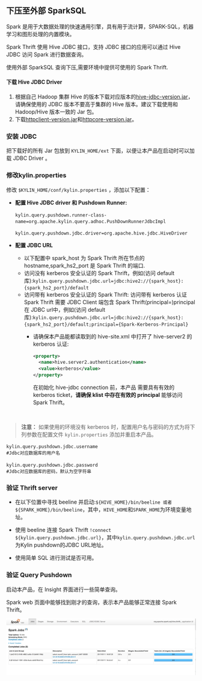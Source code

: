 ## 下压至外部 SparkSQL

Spark 是用于大数据处理的快速通用引擎，具有用于流计算，SPARK-SQL，机器学习和图形处理的内置模块。

Spark Thrift 使用 Hive JDBC 接口，支持 JDBC 接口的应用可以通过 Hive JDBC 访问 Spark 进行数据查询。

使用外部 SparkSQL 查询下压,需要环境中提供可使用的 Spark Thrift.

#### 下载 Hive JDBC Driver

1. 根据自己 Hadoop 集群 Hive 的版本下载对应版本的[hive-jdbc-version.jar](https://mvnrepository.com/artifact/org.apache.hive/hive-jdbc)，请确保使用的 JDBC 版本不要高于集群的 Hive 版本。建议下载使用和 Hadoop/Hive 版本一致的 Jar 包。
2. 下载[httpclient-version.jar](https://mvnrepository.com/artifact/org.apache.httpcomponents/httpclient)和[httpcore-version.jar](https://mvnrepository.com/artifact/org.apache.httpcomponents/httpcore)。

### 安装 JDBC

把下载好的所有 Jar 包放到 `KYLIN_HOME/ext` 下面，以便让本产品在启动时可以加载 JDBC Driver 。

### 修改kylin.properties

修改 `$KYLIN_HOME/conf/kylin.properties` ，添加以下配置：

- **配置 Hive JDBC driver 和 Pushdown Runner:**

  ``kylin.query.pushdown.runner-class-name=org.apache.kylin.query.adhoc.PushDownRunnerJdbcImpl``

  ``kylin.query.pushdown.jdbc.driver=org.apache.hive.jdbc.HiveDriver``

- **配置 JDBC URL**
  - 以下配置中 spark_host 为 Spark Thrift 所在节点的 hostname,spark_hs2_port 是 Spark Thrift 的端口.
  - 访问没有 kerberos 安全认证的 Spark Thrift，例如(访问 default 库):``kylin.query.pushdown.jdbc.url=jdbc:hive2://{spark_host}:{spark_hs2_port}/default``
  - 访问带有 kerberos 安全认证的 Spark Thrift: 访问带有 kerberos 认证 Spark Thrift 需要 JDBC Client 端包含 Spark Thrift(principal=<Spark-Kerberos-Principal>)principal 在 JDBC url中，例如(访问 default 库):``kylin.query.pushdown.jdbc.url=jdbc:hive2://{spark_host}:{spark_hs2_port}/default;principal={Spark-Kerberos-Principal}``
      - 请确保本产品能都读取到的 hive-site.xml 中打开了 hive-server2 的 kerberos 认证:

          ```xml
          <property>
          	<name>hive.server2.authentication</name>
          	<value>kerberos</value>
          </property>
          ```
          在初始化 hive-jdbc connection 前，本产品 需要具有有效的 kerberos ticket，**请确保 klist 中存在有效的 principal** 能够访问 Spark Thrift。

          ​

> **注意：** 如果使用的环境没有 kerberos 时，配置用户名与密码的方式为将下列参数在配置文件 `kylin.properties` 添加并重启本产品。

```properties
kylin.query.pushdown.jdbc.username
#Jdbc对应数据库的用户名

kylin.query.pushdown.jdbc.password
#Jdbc对应数据库的密码，默认为空字符串
```



### 验证 Thrift server

- 在以下位置中寻找 beeline 并启动:``${HIVE_HOME}/bin/beeline 或者 ${SPARK_HOME}/bin/beeline``，其中，``HIVE_HOME``和``SPARK_HOME``为环境变量地址。

- 使用 beeline 连接 Spark Thrift ```!connect ${kylin.query.pushdown.jdbc.url}```，其中``kylin.query.pushdown.jdbc.url``为Kylin pushdown的JDBC URL地址。


- 使用简单 SQL 进行测试是否可用。

### 验证 Query Pushdown

启动本产品，在 Insight 界面进行一些简单查询。

Spark web 页面中能够找到刚才的查询，表示本产品能够正常连接 Spark Thrift。

 ![](images/query_pushdown_spark.png)




